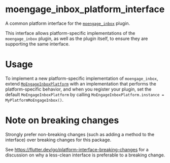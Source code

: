 # moengage_inbox_platform_interface

A common platform interface for the [`moengage_inbox`][1] plugin.

This interface allows platform-specific implementations of the `moengage_inbox`
plugin, as well as the plugin itself, to ensure they are supporting the
same interface.

# Usage

To implement a new platform-specific implementation of `moengage_inbox`, extend
[`MoEngageInboxPlatform`][2] with an implementation that performs the
platform-specific behavior, and when you register your plugin, set the default
`MoEngageInboxPlatform` by calling
`MoEngageInboxPlatform.instance = MyPlatformMoEngageInbox()`.

# Note on breaking changes

Strongly prefer non-breaking changes (such as adding a method to the interface)
over breaking changes for this package.

See https://flutter.dev/go/platform-interface-breaking-changes for a discussion
on why a less-clean interface is preferable to a breaking change.

[1]: ../moengage_inbox
[2]: lib/moengage_inbox_platform_interface.dart